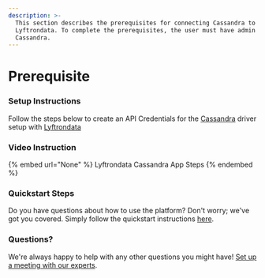 ```yaml
---
description: >-
  This section describes the prerequisites for connecting Cassandra to
  Lyftrondata. To complete the prerequisites, the user must have admin access to
  Cassandra.
---
```


# Prerequisite

<mark style="color:blue;"></mark>

### Setup Instructions

Follow the steps below to create an API Credentials for the [Cassandra](None) driver setup with [Lyftrondata](https://www.lyftrondata.com)

### Video Instruction

{% embed url="None" %}
Lyftrondata Cassandra App Steps
{% endembed %}

### Quickstart Steps

Do you have questions about how to use the platform? Don't worry; we've got you covered. Simply follow the quickstart instructions [here](README.md).

### Questions? <a href="#questions" id="questions"></a>

We're always happy to help with any other questions you might have! [Set up a meeting with our experts](https://www.lyftrondata.com/book-a-meeting/).

